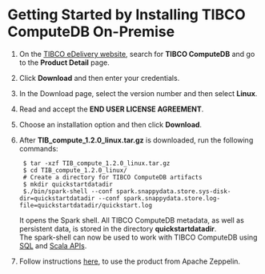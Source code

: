 <a id="getting-started-by-installing-snappydata-on-premise"></a>
# Getting Started by Installing TIBCO ComputeDB On-Premise

1. On the [TIBCO eDelivery website](https://edelivery.tibco.com), search for **TIBCO ComputeDB** and go to the **Product Detail** page.
2. Click **Download** and then enter your credentials. 
3. In the Download page, select the version number and then select **Linux**.
4. Read and accept the **END USER LICENSE AGREEMENT**.
5. Choose an installation option and then click **Download**.
6. After **TIB_compute_1.2.0_linux.tar.gz** is downloaded, run the following commands:

        $ tar -xzf TIB_compute_1.2.0_linux.tar.gz
        $ cd TIB_compute_1.2.0_linux/
        # Create a directory for TIBCO ComputeDB artifacts
        $ mkdir quickstartdatadir
        $./bin/spark-shell --conf spark.snappydata.store.sys-disk-dir=quickstartdatadir --conf spark.snappydata.store.log-file=quickstartdatadir/quickstart.log
    
	It opens the Spark shell. All TIBCO ComputeDB metadata, as well as persistent data, is stored in the directory **quickstartdatadir**.</br>	The spark-shell can now be used to work with TIBCO ComputeDB using [SQL](using_sql.md) and [Scala APIs](using_spark_scala_apis.md).
    
7. Follow instructions [here](/howto/use_apache_zeppelin_with_snappydata.md), to use the product from Apache Zeppelin. 
